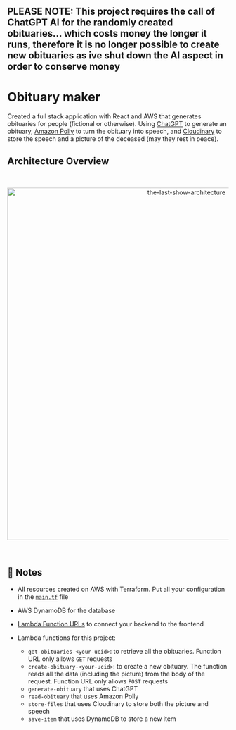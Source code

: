 ## PLEASE NOTE: This project requires the call of ChatGPT AI for the randomly created obituaries... which costs money the longer it runs, therefore it is no longer possible to create new obituaries as ive shut down the AI aspect in order to conserve money
# Obituary maker

Created a full stack application with React and AWS that generates obituaries for people (fictional or otherwise). Using [ChatGPT](https://openai.com/blog/chatgpt) to generate an obituary, [Amazon Polly](https://aws.amazon.com/polly/) to turn the obituary into speech, and [Cloudinary](https://cloudinary.com/) to store the speech and a picture of the deceased (may they rest in peace).

## Architecture Overview

<br/>
<p align="center">
  <img src="https://res.cloudinary.com/mkf/image/upload/v1680411648/last-show_dvjjez.svg" alt="the-last-show-architecture" width="800"/>
</p>
<br/>


## :page_with_curl: Notes

- All resources created on AWS with Terraform. Put all your configuration in the [`main.tf`](infra/main.tf) file
- AWS DynamoDB for the database
- [Lambda Function URLs](https://masoudkarimif.github.io/posts/aws-lambda-function-url/) to connect your backend to the frontend
- Lambda functions for this project:

  - `get-obituaries-<your-ucid>`: to retrieve all the obituaries. Function URL only allows `GET` requests
  - `create-obituary-<your-ucid>`: to create a new obituary. The function reads all the data (including the picture) from the body of the request. Function URL only allows `POST` requests
  - `generate-obituary` that uses ChatGPT
  - `read-obituary` that uses Amazon Polly
  - `store-files` that uses Cloudinary to store both the picture and speech
  - `save-item` that uses DynamoDB to store a new item
    
